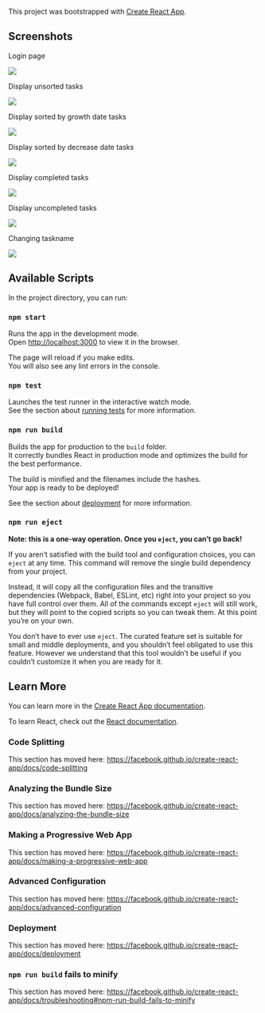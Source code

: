 This project was bootstrapped with [Create React App](https://github.com/facebook/create-react-app).


## Screenshots

Login page

<img src="https://github.com/vadim9999/todo-app-react/blob/master/screenshots/login.png">

Display unsorted tasks

<img src="https://github.com/vadim9999/todo-app-react/blob/master/screenshots/unsorted_tasks.png">


Display sorted by growth date tasks

<img src="https://github.com/vadim9999/todo-app-react/blob/master/screenshots/sorted_by_growth_date.png">

Display sorted by decrease date tasks

<img src="https://github.com/vadim9999/todo-app-react/blob/master/screenshots/sorted_by_decrease_date.png">

Display completed tasks

<img src="https://github.com/vadim9999/todo-app-react/blob/master/screenshots/display_completed_tasks.png">

Display uncompleted tasks

<img src="https://github.com/vadim9999/todo-app-react/blob/master/screenshots/display_uncompleted_tasks.png">

Changing taskname

<img src="https://github.com/vadim9999/todo-app-react/blob/master/screenshots/changing_taskname.png">

## Available Scripts

In the project directory, you can run:

### `npm start`

Runs the app in the development mode.<br>
Open [http://localhost:3000](http://localhost:3000) to view it in the browser.

The page will reload if you make edits.<br>
You will also see any lint errors in the console.

### `npm test`

Launches the test runner in the interactive watch mode.<br>
See the section about [running tests](https://facebook.github.io/create-react-app/docs/running-tests) for more information.

### `npm run build`

Builds the app for production to the `build` folder.<br>
It correctly bundles React in production mode and optimizes the build for the best performance.

The build is minified and the filenames include the hashes.<br>
Your app is ready to be deployed!

See the section about [deployment](https://facebook.github.io/create-react-app/docs/deployment) for more information.

### `npm run eject`

**Note: this is a one-way operation. Once you `eject`, you can’t go back!**

If you aren’t satisfied with the build tool and configuration choices, you can `eject` at any time. This command will remove the single build dependency from your project.

Instead, it will copy all the configuration files and the transitive dependencies (Webpack, Babel, ESLint, etc) right into your project so you have full control over them. All of the commands except `eject` will still work, but they will point to the copied scripts so you can tweak them. At this point you’re on your own.

You don’t have to ever use `eject`. The curated feature set is suitable for small and middle deployments, and you shouldn’t feel obligated to use this feature. However we understand that this tool wouldn’t be useful if you couldn’t customize it when you are ready for it.

## Learn More

You can learn more in the [Create React App documentation](https://facebook.github.io/create-react-app/docs/getting-started).

To learn React, check out the [React documentation](https://reactjs.org/).

### Code Splitting

This section has moved here: https://facebook.github.io/create-react-app/docs/code-splitting

### Analyzing the Bundle Size

This section has moved here: https://facebook.github.io/create-react-app/docs/analyzing-the-bundle-size

### Making a Progressive Web App

This section has moved here: https://facebook.github.io/create-react-app/docs/making-a-progressive-web-app

### Advanced Configuration

This section has moved here: https://facebook.github.io/create-react-app/docs/advanced-configuration

### Deployment

This section has moved here: https://facebook.github.io/create-react-app/docs/deployment

### `npm run build` fails to minify

This section has moved here: https://facebook.github.io/create-react-app/docs/troubleshooting#npm-run-build-fails-to-minify
